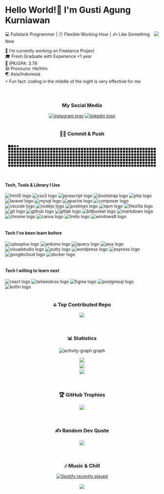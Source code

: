 <h1 align="left">Hello World!🙌 I'm Gusti Agung Kurniawan</h1>

<img align="right" height="200" src="https://i.pinimg.com/originals/88/26/f0/8826f00490e6dccacf19d9572b5edfdb.gif"  />

<p align="left">💻 Fullstack Programmer | 🕑 Flexible Working Hour | ✍️ Like Something New</p>

<p align="left">🔭 I’m currently working on Freelance Project<br>🎓 Fresh Graduate with Experience <1 year<br>💯 IPK/GPA: 3.78<br>😄 Pronouns: He/Him<br>🌏 Asia/Indonesia<br>⚡ Fun fact: coding in the middle of the night is very effective for me</p>

<br clear="both">

####

<h3 align="center">My Social Media</h3>

<div align="center">
  <a href="https://www.instagram.com/gust_ia/" target="_blank"><img src="https://img.shields.io/static/v1?message=Instagram&logo=instagram&label=&color=E4405F&logoColor=white&labelColor=&style=for-the-badge" height="40" alt="instagram logo"  /></a>
  <a href="https://www.linkedin.com/in/gusti-agung-kurniawan/" target="_blank"><img src="https://img.shields.io/static/v1?message=LinkedIn&logo=linkedin&label=&color=0077B5&logoColor=white&labelColor=&style=for-the-badge" height="40" alt="linkedin logo"  /></a>
</div>

<br clear="both">

###

<h3 align="center">👨‍💻 Commit & Push</h3>

<img src="https://raw.githubusercontent.com/gustiagungkurniawan/gustiagungkurniawan/output/snake.svg" alt="Snake animation" />

<br clear="both">

####

<h4 align="left">Tech, Tools & Library I Use</h4>

<div align="left">
  <img src="https://skillicons.dev/icons?i=html" height="40" alt="html5 logo"  />
  
  <img src="https://skillicons.dev/icons?i=css" height="40" alt="css3 logo"  />
  
  <img src="https://skillicons.dev/icons?i=js" height="40" alt="javascript logo"  />
  
  <img src="https://skillicons.dev/icons?i=bootstrap" height="40" alt="bootstrap logo"  />
  
  <img src="https://skillicons.dev/icons?i=php" height="40" alt="php logo"  />
  
  <img src="https://skillicons.dev/icons?i=laravel" height="40" alt="laravel logo"  />
  
  <img src="https://skillicons.dev/icons?i=mysql" height="40" alt="mysql logo"  />
  <img src="https://cdn.jsdelivr.net/gh/devicons/devicon/icons/apache/apache-original.svg" height="40" alt="apache logo"  />
  
  <img src="https://cdn.jsdelivr.net/gh/devicons/devicon/icons/composer/composer-original.svg" height="40" alt="composer logo"  />
  
  <img src="https://skillicons.dev/icons?i=vscode" height="40" alt="vscode logo"  />
  
  <img src="https://skillicons.dev/icons?i=nodejs" height="40" alt="nodejs logo"  />

  <img src="https://skillicons.dev/icons?i=postman" height="40" alt="postman logo"  />
  
  <img src="https://cdn.jsdelivr.net/gh/devicons/devicon/icons/npm/npm-original-wordmark.svg" height="40" alt="npm logo"  />
  
  <img src="https://cdn.jsdelivr.net/gh/devicons/devicon/icons/filezilla/filezilla-plain.svg" height="40" alt="filezilla logo"  />
  
  <img src="https://skillicons.dev/icons?i=git" height="40" alt="git logo"  />
  
  <img src="https://skillicons.dev/icons?i=github" height="40" alt="github logo"  />
  
  <img src="https://skillicons.dev/icons?i=gitlab" height="40" alt="gitlab logo"  />
  
  <img src="https://cdn.jsdelivr.net/gh/devicons/devicon/icons/bitbucket/bitbucket-original.svg" height="40" alt="bitbucket logo"  />
  
  <img src="https://skillicons.dev/icons?i=md" height="40" alt="markdown logo"  />

  <img src="https://cdn.jsdelivr.net/gh/devicons/devicon/icons/chrome/chrome-original.svg" height="40" alt="chrome logo"  />
  
  <img src="https://cdn.jsdelivr.net/gh/devicons/devicon/icons/canva/canva-original.svg" height="40" alt="canva logo"  />
  
  <img src="https://cdn.jsdelivr.net/gh/devicons/devicon/icons/trello/trello-plain.svg" height="40" alt="trello logo"  />
  
  <img src="https://cdn.jsdelivr.net/gh/devicons/devicon/icons/windows8/windows8-original.svg" height="40" alt="windows8 logo"  />
</div>

<br clear="both">

####

<h4 align="left">Tech I've been learn before</h4>

<div align="left">
  <img src="https://skillicons.dev/icons?i=cpp" height="40" alt="cplusplus logo"  />
  
  <img src="https://skillicons.dev/icons?i=arduino" height="40" alt="arduino logo"  />
  
  <img src="https://skillicons.dev/icons?i=jquery" height="40" alt="jquery logo"  />
  
  <img src="https://skillicons.dev/icons?i=java" height="40" alt="java logo"  />
  
  <img src="https://skillicons.dev/icons?i=visualstudio" height="40" alt="visualstudio logo"  />
  
  <img src="https://cdn.jsdelivr.net/gh/devicons/devicon/icons/putty/putty-original.svg" height="40" alt="putty logo"  />
  
  <img src="https://skillicons.dev/icons?i=wordpress" height="40" alt="wordpress logo"  />
  
  <img src="https://skillicons.dev/icons?i=express" height="40" alt="express logo"  />
  
  <img src="https://skillicons.dev/icons?i=gcp" height="40" alt="googlecloud logo"  />
  
  <img src="https://skillicons.dev/icons?i=docker" height="40" alt="docker logo"  />
</div>

<br clear="both">

####

<h4 align="left">Tech I willing to learn next</h4>

<div align="left">
  <img src="https://skillicons.dev/icons?i=react" height="40" alt="react logo"  />
  
  <img src="https://skillicons.dev/icons?i=tailwind" height="40" alt="tailwindcss logo"  />
  
  <img src="https://skillicons.dev/icons?i=figma" height="40" alt="figma logo"  />
  
  <img src="https://skillicons.dev/icons?i=postgres" height="40" alt="postgresql logo"  />

  <img src="https://skillicons.dev/icons?i=kotlin" height="40" alt="kotlin logo"  />
</div>

<br clear="both">

###

<h3 align="center">🔝 Top Contributed Repo</h3>

<div align="center">

![](https://github-contributor-stats.vercel.app/api?username=gustiagungkurniawan&limit=5&theme=vue-dark&combine_all_yearly_contributions=true)

</div>

<br clear="both">

###

<h3 align="center">📊 Statistics</h3>

<div align="center">

<img src="https://github-readme-activity-graph.vercel.app/graph?username=gustiagungkurniawan&radius=16&theme=green&area=true&order=5" height="300" alt="activity-graph graph"  />

![](https://github-readme-stats.vercel.app/api?username=gustiagungkurniawan&theme=vue-dark&hide_border=false&include_all_commits=false&count_private=true)<br/>
![](https://nirzak-streak-stats.vercel.app/?user=gustiagungkurniawan&theme=vue-dark&hide_border=false)<br/>
![](https://github-readme-stats.vercel.app/api/top-langs/?username=gustiagungkurniawan&theme=vue-dark&hide_border=false&include_all_commits=false&count_private=true&layout=compact)

</div>

<br clear="both">

###

<h3 align="center">🏆 GitHub Trophies</h3>

<div align="center">

![](https://github-profile-trophy.vercel.app/?username=gustiagungkurniawan&theme=vue-dark&no-frame=false&no-bg=false&margin-w=4)

</div>

<br clear="both">

###

<h3 align="center">✍️ Random Dev Quote</h3>

<div align="center">

![](https://quotes-github-readme.vercel.app/api?type=horizontal&theme=vue-dark)

</div>

<br clear="both">

###

<h3 align="center">🎶 Music & Chill</h3>

<div align="center">
  <a href="https://open.spotify.com/user/31pybc2ym6msoffvbkhxpautrrli">
    <img src="https://spotify-recently-played-readme.vercel.app/api?user=31pybc2ym6msoffvbkhxpautrrli&count=5&unique=false" alt="Spotify recently played"  />
  </a>
</div>

<br clear="both">

<div align="center">
  <img src="https://visitor-badge.laobi.icu/badge?page_id=gustiagungkurniawan.gustiagungkurniawan&left_color=teal&right_color=seagreen"  />
</div>
